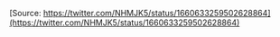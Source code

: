 [Source: https://twitter.com/NHMJK5/status/1660633259502628864](https://twitter.com/NHMJK5/status/1660633259502628864)